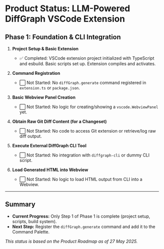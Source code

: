 # Product Status: LLM-Powered DiffGraph VSCode Extension

## Phase 1: Foundation & CLI Integration

1. **Project Setup & Basic Extension**
   - ✅ Completed: VSCode extension project initialized with TypeScript and esbuild. Basic scripts set up. Extension compiles and activates.

2. **Command Registration**
   - ⬜ Not Started: No `diffGraph.generate` command registered in `extension.ts` or `package.json`.

3. **Basic Webview Panel Creation**
   - ⬜ Not Started: No logic for creating/showing a `vscode.WebviewPanel` yet.

4. **Obtain Raw Git Diff Content (for a Changeset)**
   - ⬜ Not Started: No code to access Git extension or retrieve/log raw diff output.

5. **Execute External DiffGraph CLI Tool**
   - ⬜ Not Started: No integration with `diffgraph-cli` or dummy CLI script.

6. **Load Generated HTML into Webview**
   - ⬜ Not Started: No logic to load HTML output from CLI into a Webview.

---

## Summary
- **Current Progress:** Only Step 1 of Phase 1 is complete (project setup, scripts, build system).
- **Next Step:** Register the `diffGraph.generate` command and add it to the Command Palette.

_This status is based on the Product Roadmap as of 27 May 2025._
